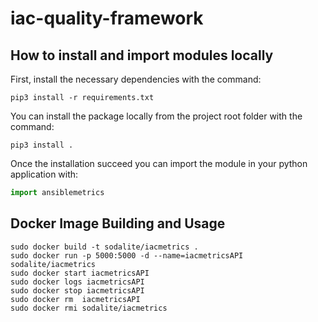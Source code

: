 # iac-quality-framework

## How to install and import modules locally

First, install the necessary dependencies with the command:

```pip3 install -r requirements.txt```

You can install the package locally from the project root folder with the command:

```pip3 install . ```

Once the installation succeed you can import the module in your python application with:

```python
import ansiblemetrics
```
## Docker Image Building and Usage
```
sudo docker build -t sodalite/iacmetrics .
sudo docker run -p 5000:5000 -d --name=iacmetricsAPI sodalite/iacmetrics
sudo docker start iacmetricsAPI
sudo docker logs iacmetricsAPI
sudo docker stop iacmetricsAPI
sudo docker rm  iacmetricsAPI
sudo docker rmi sodalite/iacmetrics
```
